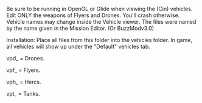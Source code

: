 Be sure to be running in OpenGL or Glide when viewing the (Cin) vehicles.
Edit ONLY the weapons of Flyers and Drones. You'll crash otherwise.
Vehicle names may change inside the Vehicle viewer. The files were named by the
name given in the Mission Editor. (Or BuzzModv3.0)

Installation: Place all files from this folder into the vehicles folder. 
In game, all vehicles will show up under the "Default" vehicles tab.

vpd_ = Drones.

vpf_ = Flyers.

vph_ = Hercs.

vpt_ = Tanks.

